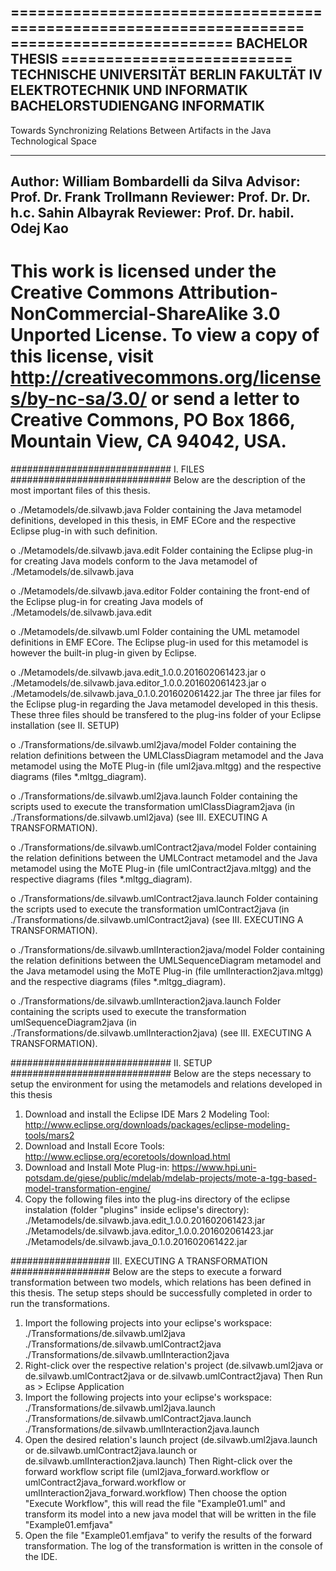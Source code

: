 ====================================================================
========================= BACHELOR THESIS ==========================
TECHNISCHE UNIVERSITÄT BERLIN
FAKULTÄT IV ELEKTROTECHNIK UND INFORMATIK
BACHELORSTUDIENGANG INFORMATIK
-------------------------------------------------------------------

Towards Synchronizing Relations Between
Artifacts in the Java Technological Space 

-------------------------------------------------------------------
Author:     William Bombardelli da Silva
Advisor:    Prof. Dr. Frank Trollmann
Reviewer:   Prof. Dr. Dr. h.c. Sahin Albayrak
Reviewer:   Prof. Dr. habil. Odej Kao
-------------------------------------------------------------------
This work is licensed under the Creative Commons 
Attribution-NonCommercial-ShareAlike 3.0 Unported License.
To view a copy of this license, visit 
http://creativecommons.org/licenses/by-nc-sa/3.0/ or send a letter
to Creative Commons, PO Box 1866, Mountain View, CA 94042, USA.
====================================================================

############################# I. FILES ############################# 
Below are the description of the most important files of this thesis.

o   ./Metamodels/de.silvawb.java
        Folder containing the Java metamodel definitions, developed in this thesis, in EMF ECore and the respective Eclipse plug-in with such definition.

o   ./Metamodels/de.silvawb.java.edit
        Folder containing the Eclipse plug-in for creating Java models conform to the Java metamodel of ./Metamodels/de.silvawb.java

o   ./Metamodels/de.silvawb.java.editor
        Folder containing the front-end of the Eclipse plug-in for creating Java models of ./Metamodels/de.silvawb.java.edit

o   ./Metamodels/de.silvawb.uml
        Folder containing the UML metamodel definitions in EMF ECore. The Eclipse plug-in used for this metamodel is however the built-in plug-in given by Eclipse.

o   ./Metamodels/de.silvawb.java.edit_1.0.0.201602061423.jar
o   ./Metamodels/de.silvawb.java.editor_1.0.0.201602061423.jar
o   ./Metamodels/de.silvawb.java_0.1.0.201602061422.jar
        The three jar files for the Eclipse plug-in regarding the Java metamodel developed in this thesis. These three files should be transfered to the plug-ins folder of your Eclipse installation (see II. SETUP)
    
o   ./Transformations/de.silvawb.uml2java/model
        Folder containing the relation definitions between the UMLClassDiagram metamodel and the Java metamodel using the MoTE Plug-in (file uml2java.mltgg) and the respective diagrams (files *.mltgg_diagram).

o   ./Transformations/de.silvawb.uml2java.launch
        Folder containing the scripts used to execute the transformation umlClassDiagram2java (in ./Transformations/de.silvawb.uml2java) (see III. EXECUTING A TRANSFORMATION).
    
o   ./Transformations/de.silvawb.umlContract2java/model
        Folder containing the relation definitions between the UMLContract metamodel and the Java metamodel using the MoTE Plug-in (file umlContract2java.mltgg) and the respective diagrams (files *.mltgg_diagram).

o   ./Transformations/de.silvawb.umlContract2java.launch
        Folder containing the scripts used to execute the transformation umlContract2java (in ./Transformations/de.silvawb.umlContract2java) (see III. EXECUTING A TRANSFORMATION).

o   ./Transformations/de.silvawb.umlInteraction2java/model
        Folder containing the relation definitions between the UMLSequenceDiagram metamodel and the Java metamodel using the MoTE Plug-in (file umlInteraction2java.mltgg) and the respective diagrams (files *.mltgg_diagram).

o   ./Transformations/de.silvawb.umlInteraction2java.launch
        Folder containing the scripts used to execute the transformation umlSequenceDiagram2java (in ./Transformations/de.silvawb.umlInteraction2java) (see III. EXECUTING A TRANSFORMATION).

############################# II. SETUP #############################
Below are the steps necessary to setup the environment for using the metamodels and relations developed in this thesis

1. Download and install the Eclipse IDE Mars 2 Modeling Tool: http://www.eclipse.org/downloads/packages/eclipse-modeling-tools/mars2
2. Download and Install Ecore Tools: http://www.eclipse.org/ecoretools/download.html
3. Download and Install Mote Plug-in: https://www.hpi.uni-potsdam.de/giese/public/mdelab/mdelab-projects/mote-a-tgg-based-model-transformation-engine/
4. Copy the following files into the plug-ins directory of the eclipse instalation (folder "plugins" inside eclipse's directory):
    ./Metamodels/de.silvawb.java.edit_1.0.0.201602061423.jar
    ./Metamodels/de.silvawb.java.editor_1.0.0.201602061423.jar
    ./Metamodels/de.silvawb.java_0.1.0.201602061422.jar

################## III. EXECUTING A TRANSFORMATION ##################
Below are the steps to execute a forward transformation between two models, which relations has been defined in this thesis. The setup steps should be successfully completed in order to run the transformations.

1. Import the following projects into your eclipse's workspace:
    ./Transformations/de.silvawb.uml2java
    ./Transformations/de.silvawb.umlContract2java
    ./Transformations/de.silvawb.umlInteraction2java
2. Right-click over the respective relation's project (de.silvawb.uml2java or de.silvawb.umlContract2java or de.silvawb.umlContract2java)
    Then Run as > Eclipse Application
3. Import the following projects into your eclipse's workspace:
    ./Transformations/de.silvawb.uml2java.launch
    ./Transformations/de.silvawb.umlContract2java.launch
    ./Transformations/de.silvawb.umlInteraction2java.launch
4. Open the desired relation's launch project (de.silvawb.uml2java.launch or de.silvawb.umlContract2java.launch or de.silvawb.umlInteraction2java.launch)
    Then Right-click over the forward workflow script file (uml2java_forward.workflow or umlContract2java_forward.workflow or umlInteraction2java_forward.workflow)
    Then choose the option "Execute Workflow", this will read the file "Example01.uml" and transform its model into a new java model that will be written in the file "Example01.emfjava"
5. Open the file "Example01.emfjava" to verify the results of the forward transformation. The log of the transformation is written in the console of the IDE.

